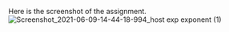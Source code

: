 Here is the screenshot of the assignment.
![Screenshot_2021-06-09-14-44-18-994_host exp exponent (1)](https://user-images.githubusercontent.com/40600831/135598994-42aa3798-cfe5-494c-bf7d-4e7d9e757d3e.jpg)
